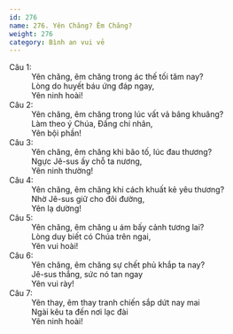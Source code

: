 ```yaml
---
id: 276
name: 276. Yên Chăng? Êm Chăng?
weight: 276
category: Bình an vui vẻ
---
```

<dl><dt>Câu 1:</dt><dd data-verse="1">Yên chăng, êm chăng trong ác thế tối tăm nay? <br/>Lòng do huyết báu ứng đáp ngay, <br/>Yên ninh hoài! </dd><dt>Câu 2:</dt><dd data-verse="2">Yên chăng, êm chăng trong lúc vất vả bâng khuâng? <br/>Làm theo ý Chúa, Đấng chí nhân, <br/>Yên bội phần! </dd><dt>Câu 3:</dt><dd data-verse="3">Yên chăng, êm chăng khi bão tố, lúc đau thương? <br/>Ngực Jê-sus ấy chỗ ta nương, <br/>Yên ninh thường! </dd><dt>Câu 4:</dt><dd data-verse="4">Yên chăng, êm chăng khi cách khuất kẻ yêu thương? <br/>Nhờ Jê-sus giữ cho đôi đường, <br/>Yên lạ dường! </dd><dt>Câu 5:</dt><dd data-verse="5">Yên chăng, êm chăng u ám bấy cảnh tương lai? <br/>Lòng duy biết có Chúa trên ngai, <br/>Yên vui hoài! </dd><dt>Câu 6:</dt><dd data-verse="6">Yên chăng, êm chăng sự chết phủ khắp ta nay? <br/>Jê-sus thắng, sức nó tan ngay <br/>Yên vui rày! </dd><dt>Câu 7:</dt><dd data-verse="7">Yên thay, êm thay tranh chiến sắp dứt nay mai <br/>Ngài kêu ta đến nơi lạc đài <br/>Yên ninh hoài! </dd></dl>
